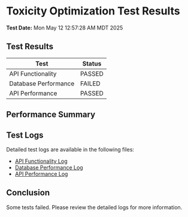 # Toxicity Optimization Test Results

**Test Date:** Mon May 12 12:57:28 AM MDT 2025

## Test Results

| Test | Status |
|------|--------|
| API Functionality | PASSED |
| Database Performance | FAILED |
| API Performance | PASSED |

## Performance Summary

## Test Logs

Detailed test logs are available in the following files:

- [API Functionality Log](api_functionality_log.txt)
- [Database Performance Log](db_performance_log.txt)
- [API Performance Log](api_performance_log.txt)

## Conclusion

Some tests failed. Please review the detailed logs for more information.
